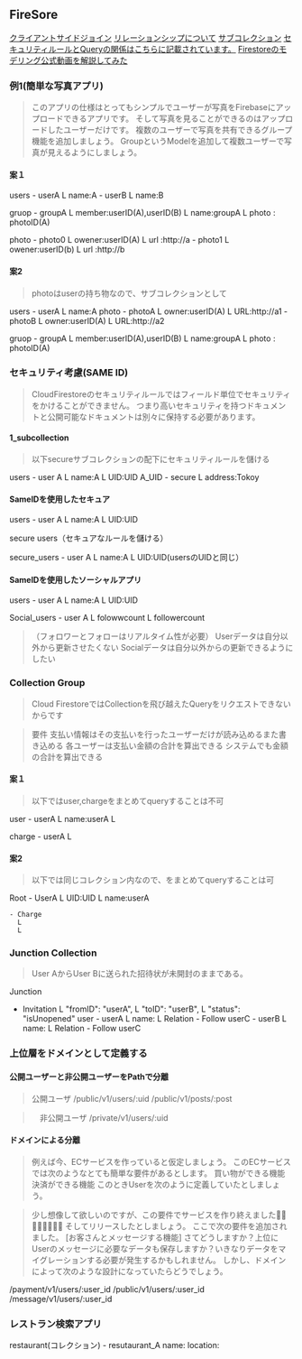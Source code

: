 ## FireSore

[クライアントサイドジョイン](https://www.google.com/search?q=client+side+join&oq=client+side+join&gs_lcrp=EgZjaHJvbWUyBggAEEUYOTIKCAEQABiABBiiBDIKCAIQABiABBiiBDIKCAMQABiABBiiBNIBCDM4NzdqMGo0qAIAsAIB&sourceid=chrome&ie=UTF-8#fpstate=ive&vld=cid:3146b0e4,vid:KnGnxufvYGg,st:0)
[リレーションシップについて](https://qiita.com/1amageek/items/d606dcee9fbcf21eeec6)
[サブコレクション](https://qiita.com/1amageek/items/d2ef7a49bccf5b4ea78e)
[セキュリティルールとQueryの関係はこちらに記載されています。](https://firebase.google.com/docs/firestore/security/rules-query?hl=ja)
[Firestoreのモデリング公式動画を解説してみた](https://qiita.com/KosukeSaigusa/items/860b5a2a6a02331d07cb)

### 例1(簡単な写真アプリ)

> このアプリの仕様はとってもシンプルでユーザーが写真をFirebaseにアップロードできるアプリです。
> そして写真を見ることができるのはアップロードしたユーザーだけです。
> 複数のユーザーで写真を共有できるグループ機能を追加しましょう。
> GroupというModelを追加して複数ユーザーで写真が見えるようにしましょう。

#### 案１
users
    - userA
        L name:A
    - userB
        L name:B

gruop
    - groupA
      L member:userID(A),userID(B)
      L name:groupA
      L photo : photoID(A)  

photo
    - photo0
      L owener:userID(A)
      L url :http://a
    - photo1
      L owener:userID(b)
      L url :http://b

#### 案2
> photoはuserの持ち物なので、サブコレクションとして

users
    - userA
     L name:A 
        photo
            - photoA
                L owner:userID(A)
                L URL:http://a1
            - photoB
                L owner:userID(A)
                L URL:http://a2

gruop
    - groupA
    L member:userID(A),userID(B)
    L name:groupA
    L photo : photoID(A)  

### セキュリティ考慮(SAME ID)

> CloudFirestoreのセキュリティルールではフィールド単位でセキュリティをかけることができません。
> つまり高いセキュリティを持つドキュメントと公開可能なドキュメントは別々に保持する必要があります。

#### 1_subcollection

> 以下secureサブコレクションの配下にセキュリティルールを儲ける

users
    - user A
     L name:A
     L UID:UID
        A_UID
         - secure
            L address:Tokoy
            
#### SameIDを使用したセキュア

users
    - user A
        L name:A
        L UID:UID

secure users（セキュアなルールを儲ける）

secure_users
    - user A
     L name:A
     L UID:UID(usersのUIDと同じ）

#### SameIDを使用したソーシャルアプリ

users
    - user A
     L name:A
     L UID:UID

Social_users 
    - user A
     L folowwcount
     L followercount

> （フォロワーとフォローはリアルタイム性が必要）
> Userデータは自分以外から更新させたくない
> Socialデータは自分以外からの更新できるようにしたい
> 
> 

### Collection Group

>  Cloud FirestoreではCollectionを飛び越えたQueryをリクエストできないからです

>要件
支払い情報はその支払いを行ったユーザーだけが読み込めるまた書き込める
各ユーザーは支払い金額の合計を算出できる
システムでも金額の合計を算出できる

#### 案１

> 以下ではuser,chargeをまとめてqueryすることは不可

user
    - userA
        L name:userA
        L 

charge 
    - userA
     L  

#### 案2

> 以下では同じコレクション内なので、をまとめてqueryすることは可

Root
    - UserA
      L UID:UID
      L name:userA
        
    - Charge
      L
      L

### Junction Collection

> User AからUser Bに送られた招待状が未開封のままである。

Junction 
 - Invitation
    L "fromID": "userA",
    L "toID": "userB",
    L "status": "isUnopened"
        user
         - userA
            L name:
            L 
              Relation
                - Follow
                    userC
         - userB
            L name:
            L 
              Relation
                - Follow
                    userC 


### 上位層をドメインとして定義する

#### 公開ユーザーと非公開ユーザーをPathで分離

> 公開ユーザ
/public/v1/users/:uid
/public/v1/posts/:post

>　非公開ユーザ
/private/v1/users/:uid

#### ドメインによる分離

>例えば今、ECサービスを作っていると仮定しましょう。
このECサービスでは次のようなとても簡単な要件があるとします。
買い物ができる機能
決済ができる機能
このときUserを次のように定義していたとしましょう。


>少し想像して欲しいのですが、この要件でサービスを作り終えました👏🏻👏🏻👏🏻👏🏻
そしてリリースしたとしましょう。
ここで次の要件を追加されました。
[お客さんとメッセージする機能]
さてどうしますか？上位にUserのメッセージに必要なデータも保存しますか？いきなりデータをマイグレーションする必要が発生するかもしれません。
しかし、ドメインによって次のような設計になっていたらどうでしょう。

/payment/v1/users/:user_id
/public/v1/users/:user_id
/message/v1/users/:user_id
    


### レストラン検索アプリ

restaurant(コレクション)
    - resutaurant_A
        name:
        location:
            

